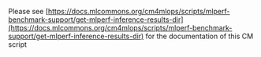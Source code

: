 Please see [https://docs.mlcommons.org/cm4mlops/scripts/mlperf-benchmark-support/get-mlperf-inference-results-dir](https://docs.mlcommons.org/cm4mlops/scripts/mlperf-benchmark-support/get-mlperf-inference-results-dir) for the documentation of this CM script
